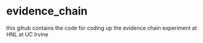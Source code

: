 # evidence_chain
this gihub contains the code for coding up the evidence chain experiment at HNL at UC Irvine
